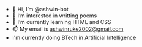 - 👋 Hi, I’m @ashwin-bot
- 👀 I’m interested in writting poems 
- 🌱 I’m currently learning HTML and CSS
- 📫 My email is ashwinruke2002@gmail.com
-    I'm currently doing BTech in Artificial Intelligence
<!---
ashwin-bot/ashwin-bot is a ✨ special ✨ repository because its `README.md` (this file) appears on your GitHub profile.
You can click the Preview link to take a look at your changes.
--->
